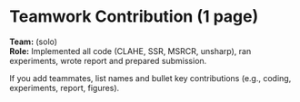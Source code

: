 # Teamwork Contribution (1 page)

**Team:** <Your Name> (solo)  
**Role:** Implemented all code (CLAHE, SSR, MSRCR, unsharp), ran experiments, wrote report and prepared submission.

If you add teammates, list names and bullet key contributions (e.g., coding, experiments, report, figures).

